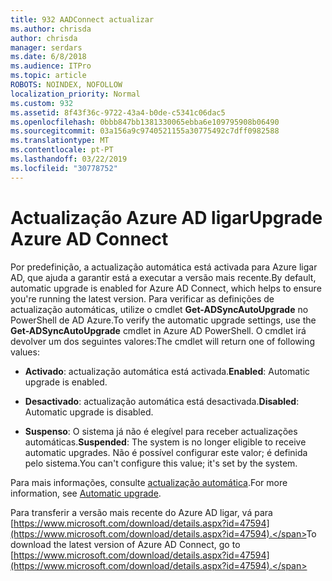 ```yaml
---
title: 932 AADConnect actualizar
ms.author: chrisda
author: chrisda
manager: serdars
ms.date: 6/8/2018
ms.audience: ITPro
ms.topic: article
ROBOTS: NOINDEX, NOFOLLOW
localization_priority: Normal
ms.custom: 932
ms.assetid: 8f43f36c-9722-43a4-b0de-c5341c06dac5
ms.openlocfilehash: 0bbb847bb1381330065ebba6e109795908b06490
ms.sourcegitcommit: 03a156a9c9740521155a30775492c7dff0982588
ms.translationtype: MT
ms.contentlocale: pt-PT
ms.lasthandoff: 03/22/2019
ms.locfileid: "30778752"
---
```

# <a name="upgrade-azure-ad-connect"></a><span data-ttu-id="c4554-102">Actualização Azure AD ligar</span><span class="sxs-lookup"><span data-stu-id="c4554-102">Upgrade Azure AD Connect</span></span>

<span data-ttu-id="c4554-103">Por predefinição, a actualização automática está activada para Azure ligar AD, que ajuda a garantir está a executar a versão mais recente.</span><span class="sxs-lookup"><span data-stu-id="c4554-103">By default, automatic upgrade is enabled for Azure AD Connect, which helps to ensure you're running the latest version.</span></span> <span data-ttu-id="c4554-104">Para verificar as definições de actualização automáticas, utilize o cmdlet **Get-ADSyncAutoUpgrade** no PowerShell de AD Azure.</span><span class="sxs-lookup"><span data-stu-id="c4554-104">To verify the automatic upgrade settings, use the **Get-ADSyncAutoUpgrade** cmdlet in Azure AD PowerShell.</span></span> <span data-ttu-id="c4554-105">O cmdlet irá devolver um dos seguintes valores:</span><span class="sxs-lookup"><span data-stu-id="c4554-105">The cmdlet will return one of following values:</span></span> 
  
- <span data-ttu-id="c4554-106">**Activado**: actualização automática está activada.</span><span class="sxs-lookup"><span data-stu-id="c4554-106">**Enabled**: Automatic upgrade is enabled.</span></span> 
    
- <span data-ttu-id="c4554-107">**Desactivado**: actualização automática está desactivada.</span><span class="sxs-lookup"><span data-stu-id="c4554-107">**Disabled**: Automatic upgrade is disabled.</span></span> 
    
- <span data-ttu-id="c4554-108">**Suspenso**: O sistema já não é elegível para receber actualizações automáticas.</span><span class="sxs-lookup"><span data-stu-id="c4554-108">**Suspended**: The system is no longer eligible to receive automatic upgrades.</span></span> <span data-ttu-id="c4554-109">Não é possível configurar este valor; é definida pelo sistema.</span><span class="sxs-lookup"><span data-stu-id="c4554-109">You can't configure this value; it's set by the system.</span></span> 
    
<span data-ttu-id="c4554-110">Para mais informações, consulte [actualização automática](https://docs.microsoft.com/azure/active-directory/connect/active-directory-aadconnect-feature-automatic-upgrade).</span><span class="sxs-lookup"><span data-stu-id="c4554-110">For more information, see [Automatic upgrade](https://docs.microsoft.com/azure/active-directory/connect/active-directory-aadconnect-feature-automatic-upgrade).</span></span>
  
<span data-ttu-id="c4554-111">Para transferir a versão mais recente do Azure AD ligar, vá para [https://www.microsoft.com/download/details.aspx?id=47594](https://www.microsoft.com/download/details.aspx?id=47594).</span><span class="sxs-lookup"><span data-stu-id="c4554-111">To download the latest version of Azure AD Connect, go to [https://www.microsoft.com/download/details.aspx?id=47594](https://www.microsoft.com/download/details.aspx?id=47594).</span></span>
  

